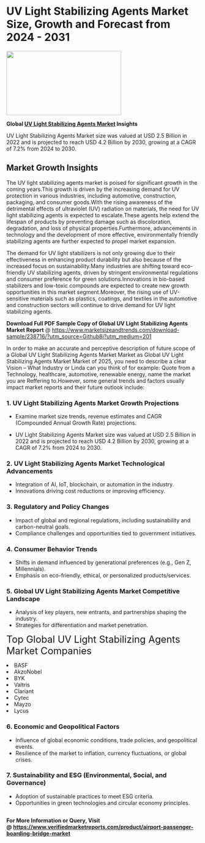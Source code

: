 <H1>UV Light Stabilizing Agents Market Size, Growth and Forecast from 2024 - 2031</H1><img class="aligncenter size-medium wp-image-584254" src="https://thirdeyenews.in/wp-content/uploads/2024/09/Global-Market-Research-300x168.jpeg" alt="" width="300" height="168" /><p><strong>Global&nbsp;<a href="https://www.marketsizeandtrends.com/download-sample/238716/?utm_source=Github8j?utm_medium=201">UV Light Stabilizing Agents Market</a> Insights</strong></p><p>UV Light Stabilizing Agents Market size was valued at USD 2.5 Billion in 2022 and is projected to reach USD 4.2 Billion by 2030, growing at a CAGR of 7.2% from 2024 to 2030.</p><p><h2>Market Growth Insights</h2> <p>The UV light stabilizing agents market is poised for significant growth in the coming years.This growth is driven by the increasing demand for UV protection in various industries, including automotive, construction, packaging, and consumer goods.With the rising awareness of the detrimental effects of ultraviolet (UV) radiation on materials, the need for UV light stabilizing agents is expected to escalate.These agents help extend the lifespan of products by preventing damage such as discoloration, degradation, and loss of physical properties.Furthermore, advancements in technology and the development of more effective, environmentally friendly stabilizing agents are further expected to propel market expansion.</p> <p>The demand for UV light stabilizers is not only growing due to their effectiveness in enhancing product durability but also because of the increased focus on sustainability.Many industries are shifting toward eco-friendly UV stabilizing agents, driven by stringent environmental regulations and consumer preference for green solutions.Innovations in bio-based stabilizers and low-toxic compounds are expected to create new growth opportunities in this market segment.Moreover, the rising use of UV-sensitive materials such as plastics, coatings, and textiles in the automotive and construction sectors will continue to drive demand for UV light stabilizing agents.</p> <p><span class=""><strong>Download Full PDF Sample Copy of Global UV Light Stabilizing Agents Market Report</strong> @ <a href="https://www.marketsizeandtrends.com/download-sample/238716/?utm_source=Github8j?utm_medium=201" target="_blank">https://www.marketsizeandtrends.com/download-sample/238716/?utm_source=Github8j?utm_medium=201</a></span></p><p>In order to make an accurate and perceptive description of future scope of a Global&nbsp;UV Light Stabilizing Agents Market Market as Global&nbsp;UV Light Stabilizing Agents Market Market of 2025, you need to describe a clear Vision &ndash; What Industry or Linda can you think of for example: Quote from a Technology, healthcare, automotive, renewable energy, name the market you are Reffering to.However, some general trends and factors usually impact market reports and their future outlook include:</p><h3>1.&nbsp;<strong>UV Light Stabilizing Agents Market Growth Projections</strong></h3><ul><li>Examine market size trends, revenue estimates and CAGR (Compounded Annual Growth Rate) projections.</li><li><p>UV Light Stabilizing Agents Market size was valued at USD 2.5 Billion in 2022 and is projected to reach USD 4.2 Billion by 2030, growing at a CAGR of 7.2% from 2024 to 2030.</p></li></ul><h3>2.&nbsp;<strong>UV Light Stabilizing Agents Market Technological Advancements</strong></h3><ul><li>Integration of AI, IoT, blockchain, or automation in the industry.</li><li>Innovations driving cost reductions or improving efficiency.</li></ul><h3>3.&nbsp;<strong>Regulatory and Policy Changes</strong></h3><ul><li>Impact of global and regional regulations, including sustainability and carbon-neutral goals.</li><li>Compliance challenges and opportunities tied to government initiatives.</li></ul><h3>4.&nbsp;<strong>Consumer Behavior Trends</strong></h3><ul><li>Shifts in demand influenced by generational preferences (e.g., Gen Z, Millennials).</li><li>Emphasis on eco-friendly, ethical, or personalized products/services.</li></ul><h3>5.&nbsp;<strong>Global UV Light Stabilizing Agents Market Competitive Landscape</strong></h3><ul><li>Analysis of key players, new entrants, and partnerships shaping the industry.</li><li>Strategies for differentiation and market penetration.</li></ul><p data-pm-slice="1 1 []"><span style="color: inherit; font-family: inherit; font-size: 25px;">Top Global UV Light Stabilizing Agents Market Companies</span></p><div class="" data-test-id=""><p><li>BASF</li><li> AkzoNobel</li><li> BYK</li><li> Valtris</li><li> Clariant</li><li> Cytec</li><li> Mayzo</li><li> Lycus</li></p></div><h3>6.&nbsp;<strong>Economic and Geopolitical Factors</strong></h3><ul><li>Influence of global economic conditions, trade policies, and geopolitical events.</li><li>Resilience of the market to inflation, currency fluctuations, or global crises.</li></ul><h3>7.&nbsp;<strong>Sustainability and ESG (Environmental, Social, and Governance)</strong></h3><ul><li>Adoption of sustainable practices to meet ESG criteria.</li><li>Opportunities in green technologies and circular economy principles.</li></ul><h2><strong style="font-size: 14px;">For More Information or Query, Visit @&nbsp;</strong><a style="background-color: #ffffff; font-size: 14px;" href="https://www.marketsizeandtrends.com/report/uv-light-stabilizing-agents-market/" target="_blank">https://www.verifiedmarketreports.com/product/airport-passenger-boarding-bridge-market</a></h2>